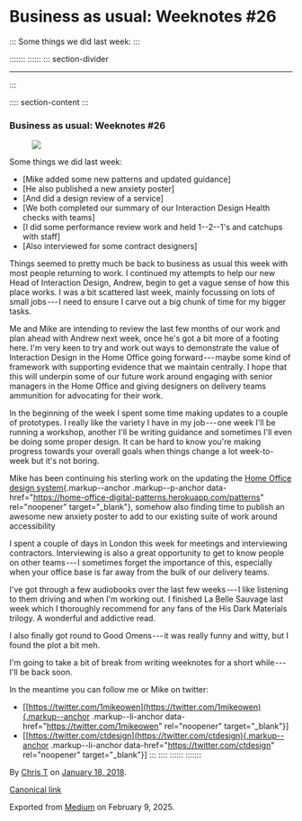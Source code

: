 <div>

# Business as usual: Weeknotes #26 

</div>

::: 
Some things we did last week:
:::

::::::: 
:::::: 
::: section-divider

------------------------------------------------------------------------
:::

:::: section-content
::: 
### Business as usual: Weeknotes #26 

<figure id="89d2" class="graf graf--figure graf-after--h3">
<img
src="https://cdn-images-1.medium.com/max/800/1*GHBhyKi2Wzl_Ovla_-B4uQ.gif"
class="graf-image" data-image-id="1*GHBhyKi2Wzl_Ovla_-B4uQ.gif"
data-width="600" data-height="255" />
</figure>

Some things we did last week:

-   [Mike added some new patterns and updated guidance]
-   [He also published a new anxiety poster]
-   [And did a design review of a service]
-   [We both completed our summary of our Interaction Design Health
    checks with teams]
-   [I did some performance review work and held 1--2--1's and catchups
    with staff]
-   [Also interviewed for some contract designers]

Things seemed to pretty much be back to business as usual this week with
most people returning to work. I continued my attempts to help our new
Head of Interaction Design, Andrew, begin to get a vague sense of how
this place works. I was a bit scattered last week, mainly focussing on
lots of small jobs --- I need to ensure I carve out a big chunk of time
for my bigger tasks.

Me and Mike are intending to review the last few months of our work and
plan ahead with Andrew next week, once he's got a bit more of a footing
here. I'm very keen to try and work out ways to demonstrate the value of
Interaction Design in the Home Office going forward --- maybe some kind
of framework with supporting evidence that we maintain centrally. I hope
that this will underpin some of our future work around engaging with
senior managers in the Home Office and giving designers on delivery
teams ammunition for advocating for their work.

In the beginning of the week I spent some time making updates to a
couple of prototypes. I really like the variety I have in my job --- one
week I'll be running a workshop, another I'll be writing guidance and
sometimes I'll even be doing some proper design. It can be hard to know
you're making progress towards your overall goals when things change a
lot week-to-week but it's not boring.

Mike has been continuing his sterling work on the updating the [Home
Office design
system](https://home-office-digital-patterns.herokuapp.com/patterns){.markup--anchor
.markup--p-anchor
data-href="https://home-office-digital-patterns.herokuapp.com/patterns"
rel="noopener" target="_blank"}, somehow also finding time to publish an
awesome new anxiety poster to add to our existing suite of work around
accessibility

<figure id="0aa0" class="graf graf--figure graf--iframe graf-after--p">
<blockquote>
<a href="https://twitter.com/1mikeowen/status/951491476265013248"></a>
</blockquote>
</figure>

I spent a couple of days in London this week for meetings and
interviewing contractors. Interviewing is also a great opportunity to
get to know people on other teams --- I sometimes forget the importance
of this, especially when your office base is far away from the bulk of
our delivery teams.

I've got through a few audiobooks over the last few weeks --- I like
listening to them driving and when I'm working out. I finished La Belle
Sauvage last week which I thoroughly recommend for any fans of the His
Dark Materials trilogy. A wonderful and addictive read.

I also finally got round to Good Omens --- it was really funny and
witty, but I found the plot a bit meh.

I'm going to take a bit of break from writing weeknotes for a short
while --- I'll be back soon.

In the meantime you can follow me or Mike on twitter:

-   [[https://twitter.com/1mikeowen](https://twitter.com/1mikeowen){.markup--anchor
    .markup--li-anchor data-href="https://twitter.com/1mikeowen"
    rel="noopener" target="_blank"}]
-   [[https://twitter.com/ctdesign](https://twitter.com/ctdesign){.markup--anchor
    .markup--li-anchor data-href="https://twitter.com/ctdesign"
    rel="noopener" target="_blank"}]
:::
::::
::::::
:::::::

By [Chris T](https://medium.com/@ctdesign) on
[January 18, 2018](https://medium.com/p/4526e3b295c6).

[Canonical
link](https://medium.com/@ctdesign/business-as-usual-weeknotes-26-4526e3b295c6)

Exported from [Medium](https://medium.com) on February 9, 2025.
